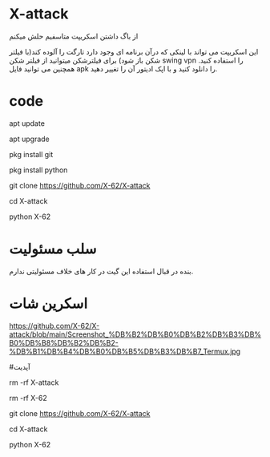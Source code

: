 # X-attack

از باگ داشتن اسکریپت متاسفیم حلش میکنم

این اسکریپت می تواند با لینکی که درآن برنامه ای وجود دارد تارگت را آلوده کند(با فیلتر شکن باز شود)
برای فیلترشکن میتوانید از فیلتر شکن swing vpn را استفاده کنید.
همچنین می توانید فایل apk را دانلود کنید و با اپک ادیتور آن را تغییر دهید.

# code

apt update 

apt upgrade 

pkg install git 

pkg install python 

git clone https://github.com/X-62/X-attack

cd X-attack

python X-62


# سلب مسئولیت

بنده در قبال استفاده این گیت در کار های خلاف مسئولیتی ندارم.


# اسکرین شات

https://github.com/X-62/X-attack/blob/main/Screenshot_%DB%B2%DB%B0%DB%B2%DB%B3%DB%B0%DB%B8%DB%B2%DB%B2-%DB%B1%DB%B4%DB%B0%DB%B5%DB%B3%DB%B7_Termux.jpg

#آپدیت 

rm -rf X-attack

rm -rf X-62

git clone https://github.com/X-62/X-attack

cd X-attack

python X-62
